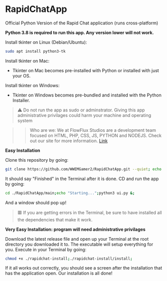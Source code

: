 # RapidChatApp
Official Python Version of the Rapid Chat application (runs cross-platform)

**Python 3.8 is required to run this app. Any version lower will not work.**

Install tkinter on Linux (Debian/Ubuntu):
```bash
sudo apt install python3-tk
```

Install tkinter on Mac:
  - Tkinter on Mac becomes pre-installed with Python or installed with just your OS.

Install tkinter on Windows:
  - Tkinter on Windows becomes pre-bundled and installed with the Python Installer.

> ⚠️ Do not run the app as sudo or adminstrator. Giving this app administrative privilages could harm your machine and operating system

>> Who are we:
>> We at FlowFlux Studios are a development team focused on HTML, PHP, CSS, JS, PYTHON and NODEJS. Check out our site for more information. [Link](https://rapidchat.ericplayzyt.repl.co)

__**Easy Installation**__

Clone this repository by going:
```bash
git clone https://github.com/WWEMGamer2/RapidChatApp.git --quiet; echo "Finished";
```

It should say "Finished" in the Terminal after it is done.
CD and run the app by going:

```bash
cd ./RapidChatApp/main;echo "Starting...";python3 ui.py &;
```

And a window should pop up!
> :red_square: If you are getting errors in the Terminal, be sure to have installed all the dependencies that make it work.

__**Very Easy Installation: program will need administrative privilages**__

Download the latest release file and open up your Terminal at the root directory you downloaded it to.
The executable will setup everything for you.
Execute in your Terminal by going:
```bash
chmod +x ./rapidchat-install;./rapidchat-install/install;
```

If it all works out correctly, you should see a screen after the installation that has the application open.
Our installation is all done!
